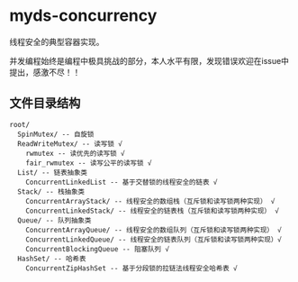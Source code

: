 # myds-concurrency

线程安全的典型容器实现。

并发编程始终是编程中极具挑战的部分，本人水平有限，发现错误欢迎在issue中提出，感激不尽！！

## 文件目录结构

```
root/ 
  SpinMutex/ -- 自旋锁
  ReadWriteMutex/ -- 读写锁 √
    rwmutex -- 读优先的读写锁 √
    fair_rwmutex -- 读写公平的读写锁 √
  List/ -- 链表抽象类 
    ConcurrentLinkedList -- 基于交替锁的线程安全的链表 √
  Stack/ -- 栈抽象类 
    ConcurrentArrayStack/ -- 线程安全的数组栈（互斥锁和读写锁两种实现） √
    ConcurrentLinkedStack/ -- 线程安全的链表栈（互斥锁和读写锁两种实现） √
  Queue/ -- 队列抽象类  
    ConcurrentArrayQueue/ -- 线程安全的数组队列（互斥锁和读写锁两种实现） √
    ConcurrentLinkedQueue/ -- 线程安全的链表队列（互斥锁和读写锁两种实现）√
    ConcurrentBlockingQueue -- 阻塞队列 √
  HashSet/ -- 哈希表  
    ConcurrentZipHashSet -- 基于分段锁的拉链法线程安全哈希表 √
 ```

